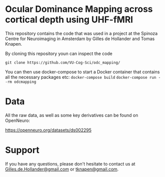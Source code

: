 # Ocular Dominance Mapping across cortical depth using UHF-fMRI

This repository contains the code that was used in a project at the Spinoza Centre for Neuroimaging in Amsterdam by Gilles de Hollander and Tomas Knapen.


By cloning this repository youn can inspect the code

`git clone https://github.com/VU-Cog-Sci/odc_mapping/`


You can then use docker-compose to start a Docker container that contains all the necessary packages etc:
`docker-compose build`
`docker-compose run --rm odcmapping`


# Data
All the raw data, as well as some key derivatives can be found on OpenNeuro:

https://openneuro.org/datasets/ds002295

# Support
If you have any questions, please don't hesitate to contact us at Gilles.de.Hollander@gmail.com or tknapen@gmail.com.
